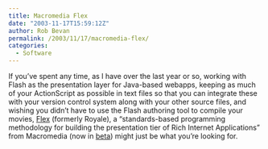 ```yaml
---
title: Macromedia Flex
date: "2003-11-17T15:59:12Z"
author: Rob Bevan
permalink: /2003/11/17/macromedia-flex/
categories:
  - Software
---
```

If you&#8217;ve spent any time, as I have over the last year or so, working with Flash as the presentation layer for Java-based webapps, keeping as much of your ActionScript as possible in text files so that you can integrate these with your version control system along with your other source files, and wishing you didn&#8217;t have to use the Flash authoring tool to compile your movies, [Flex][1] (formerly Royale), a &#8220;standards-based programming methodology for building the presentation tier of Rich Internet Applications&#8221; from Macromedia (now in [beta][2]) might just be what you&#8217;re looking for.

 [1]: http://www.macromedia.com/software/flex/
 [2]: http://www.macromedia.com/devnet/flex/
